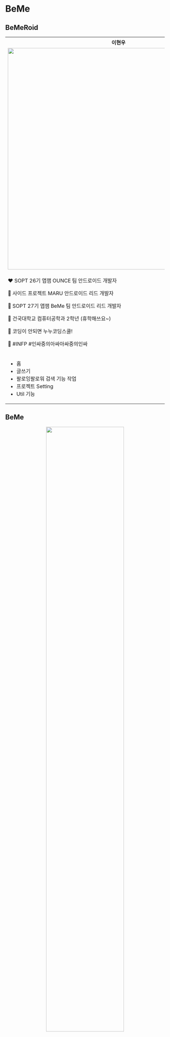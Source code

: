 # BeMe

## BeMeRoid

<table align="center">
  <th align="center">이현우</th>
  <th align="center">손연주</th>
  <th align="center">김우빈</th>
  <th align="center">이세민</th>
  <tr>
    <td align="center">
      <img src= "https://user-images.githubusercontent.com/54518925/103661562-36608400-4fb2-11eb-9534-6633ae33dde9.jpeg"
           width = "700px" height="auto"/>
    </td>
    <td align="center">
      <img src= "https://user-images.githubusercontent.com/54518925/103661566-3791b100-4fb2-11eb-8d88-b16867340ad2.jpeg"
           width = "700px" height="auto"/>
    </td>
    <td align="center">
      <img src= "https://user-images.githubusercontent.com/54518925/103661568-382a4780-4fb2-11eb-9f17-88cfb216a537.jpg"
           width = "700px" height="auto"/>
    </td>
    <td align="center">
      <img src= "https://user-images.githubusercontent.com/54518925/103661573-395b7480-4fb2-11eb-82b1-090cd9389663.jpg"
           width = "700px" height="auto"/>
    </td>
  </tr>
  <tr>
  	<td>
      <p>
        ♥️ SOPT 26기 앱잼 OUNCE 팀 안드로이드 개발자
      </p>
      <p>
        🧡 사이드 프로젝트 MARU 안드로이드 리드 개발자
      </p>
      <p>
        💛 SOPT 27기 앱잼 BeMe 팀 안드로이드 리드 개발자
      </p>
      <p>
        💚 건국대학교 컴퓨터공학과 2학년 (휴학해쓰요~)
      </p>
      <p>
        💙 코딩이 안되면 누누코딩스쿨!
      </p>
      <p>
        💜 #INFP  #인싸중의아싸아싸중의인싸
      </p>
    </td>
    <td>
      <p>
        ♥️ SOPT 27기 안드로이드 파트 YB
      </p>
      <p>
        🧡 서울여자대학교 디지털미디어학과 3학년
      </p>
      <p>
        💛 소프트웨어융합학과 복수전공
      </p>
      <p>
        💚 #ESFJ #170 #열정
      </p>
      <p>
        💙 BeMe하면 악기라구요..? 저도 피아노 연주해요🎹🎶
      </p>
      <p>
        💜 보라색 처돌이에요~!
      </p>
    </td>
    <td>
      <p>
        ♥️ SOPT 27기 안드로이드파트 YB
      </p>
      <p>
        🧡 상명대학교 컴퓨터과학과
      </p>
      <p>
        💛 #ESTP #3절 장인 #과묵한편
      </p>
      <p>
        💙 한잔허쉴?
      </p>
    </td>
    <td>
      <p>
        ♥️ SOPT 27기 안드 파트 YB
      </p>
      <p>
        🧡 SOPT 27기 이기상 스터디 참여
      </p>
      <p>
        💛 한양대학교 산업공학과 3학년
      </p>
      <p>
        💚 다중전공 - 창업융합전공
      </p>
      <p>
        💙 #밖에서ENFJ #집에서INTP #기본형ENTP #라잌카멜레온 #성장조아 #함께조아 #파티조아
      </p>
      <p>
        💜 자연 동물 미스테리 아트 조아
      </p>
    </td>
  </tr>
  <tr>
    <td>
      <ul>
        <li> 홈 </li>
        <li> 글쓰기 </li>
        <li> 팔로잉팔로워 검색 기능 작업 </li>
        <li> 프로젝트 Setting </li>
        <li> Util 기능 </li>
      </ul>
    </td>
    <td>
      <ul>
        <li> 탐색탭 Fragment </li>
        <li> 팔로잉탭 Fragment </li>
        <li> 같은 질문에 대한 다른 답변들 Fragment </li>
        <li> 팔로잉탭 모두보기 Fragment UI작업 </li>
      </ul>
    </td>
    <td>
      <ul>
        <li> 마이페이지 </li>
        <li> 상세페이지 </li>
      </ul>
    </td>
    <td>
      <ul>
        <li> 알림 뷰 </li>
        <li> 푸시 알림 구현 </li>
        <li> 로그인 & 회원가입 뷰 구현 </li>
      </ul>
    </td>
  </tr>
</table>

## BeMe

<p align="center">
  <img src = "https://user-images.githubusercontent.com/54518925/103659994-6c046d80-4fb0-11eb-9ce6-7d9b708e0696.png" width = "70%" />
</p>

<h3 align="center"> 나를 알아가는 질문 다이어리 BeMe </h3></br>


> 나는 어떻게 살고 싶은 지, 무엇을 중요하게 생각하는 지
>
> 어떤 사람과 함께하고 싶고, 삶을 어떻게 마무리하고 싶은 지
>
> "나"답게 살고 싶다는 생각을 하지만 정작 '나'를 알아간다는 건 쉽지 않습니다.
>
>
> But, BeMe를 사용하는 여러분들은 매일 제공되는 질문들로 자신을 성찰하고 알아가게 되는 경험을 느낄 수 있을 것입니다.

## BeMe's Coding Convention
### Kotlin Style Guide
BeMe는 [Google의 Kotlin Coding Style Guide](https://developer.android.com/kotlin/style-guide)를 따릅니다

### Class Layout
다음과 같은 순서 클래스를 구성합니다
- Property 선언과 초기화 블럭(intializer blocks)
- 추가적인 생성자
- 메소드 정의
- 컴패니언 오브젝트(Companion object)

### Naming Rule
#### Package
- 패키지의 이름은 항상 소문자로 하고, 밑줄을 사용하지 않습니다
- 두 개 이상의 단어를 한 번에 사용하는 것을 금지합니다

#### Class/Object
- Pascal Case
```
open class SampleName { /* ... */ }
object MoreSampleName : SampleName() { /* ... */ }
```

#### Function/Parameter/Variable
- Camel Case
```
val initList = mutableList<SampleData>()
fun getList: List<SampleData>() { /* ... */ }
```
#### Constant
- Upper Snake Case
- 상수는 companion objet에 넣어 보관합니다
```
companion object {
    const val MAX_COUNT = 8
}
```

### Formatting
#### Indenting
Tab 키를 써서 Indenting 합니다

#### 중괄호
괄호 뒤에 한 칸을 띄우고 사용합니다
```
if (elements != null) {
    for (element in elements) {
        // ...
    }
}
```

#### 괄호
- Control문(if/while/for)
    - 한 칸 띄어씁니다
- 생성자/Method
    - 붙여씁니다
```
if (isSpacing == true) { /*...*/ }
fun isSpacing() { /*...*/ }
```

#### Colon(:)
- 변수의 타입/함수 리턴 타입 결정
    - 콜론을 앞에 붙인다
- 상속받은 클래스/인터페이스 구분
    - 한 칸 띄어쓴다
```
fun isSpacing(): Boolean { /*...*/ }
class MainActivity : AppCompatActivity()
```


## BeMe's Git Commit Message Convention

### Base Structure

```
#{issue_number} [TYPE] : subject

body(optional)

footer(optional)
```

### Issue Number
- BeMe는 이슈 단위 커밋으로 기능 개발을 관리합니다
- GitHub에서 이슈를 트래킹을 할 수 있게 Issue Number를 커밋 메시지에 넣어줍니다

### TYPE
- FEAT: 새로운 기능 개발
- FIX: 버그 수정
- DOCS: 문서 수정/추가
- STYLE: 스타일(xml file) 코드 변경
- REFACTOR: 리팩토링
- TEST: 테스트 코드 추가/테스트 리팩토링(Room, Retrofit 동작 보장을 위한)
- CHORE: Gradle이나 설정 세팅할 때

### Subject
- Subject는 50글자를 넘어가면 안된다
- 첫 시작은 대문자로 해야한다
- 마지막에 마침표(.)를 찍으면 안된다
- 어떤 변경점이 있는지 설명한다
- 명령조를 사용한다

### Body
- 부연 설명이나 커밋의 이유를 설명할 때만 사용
- Not How, Explauin What and Why
- 윗 부분과 1줄의 공백 필요
- 각 라인은 72자 초과 불가

### Footer
- Issue Tracker IDs를 적을 때 사용

## BeMe's Git Branch Strategy: Git-Flow
<img src = "https://user-images.githubusercontent.com/54518925/103665498-d5877a80-4fb6-11eb-81ad-de0c1a577083.png" />
<img src = "https://user-images.githubusercontent.com/54518925/103665503-d6b8a780-4fb6-11eb-9786-9b97bc83ceda.png" />
<img src = "https://user-images.githubusercontent.com/54518925/103665534-dd471f00-4fb6-11eb-9246-7fe89cf2aff0.png" />

## BeMe Package Structure



## Tech Spec

- App Architecture based on MVVM Architecture
<p align="center">
  <img src="https://user-images.githubusercontent.com/54518925/103668648-aa9f2580-4fba-11eb-9698-7f4645f8f073.png" style="zoom:50%;" />
</p>

- Android Jetpack
  - MVVM 패턴 구성을 위한
    - ViewModel
    - LiveData
    - Room
    - DataBinding
  - 유동적인 Fragment Paging을 위한 ViewPager2
  - 비동기 작업을 위한 Coroutine
  - 생명주기를 관찰하여 정확한 문제 파악을 위한 AndroidX LifeCycle
  - 쉽고 깔끔한 코딩을 위한 안드로이드 코틀린 확장함수 Android KTX

- 코틀린 공식 가이드메 맞춘 클린 코드를 작성하기 위한 ktlint

- URL로 ImageView에 사진을 넣기 위한 Glide

- 네트워크 송/수신 데이터 상태 파악을 위한 OkHttp

- 서버통신을 위한
  - Retrofit
  - Gson

- 쉬운 이미지 처리를 위한 CircleImageView

## 구현 기술
- Room을 이용한 글 임시저장 구현
- BaseViewContoller로 쉬운 DataBinding과 생명주기 관찰
- NestedScrollableHost로 중첩 ViewPager2 이슈 해결
- Status Bar의 색상 바꾸기
- [BindingAdapter로 View의 속성 정의, 설정](https://github.com/TeamBeMe/BeMeAndroid/blob/develop/document/BindingAdapter.md)
- InverseBindingAdapter로 View의 값들 가져오기
- PageTransformer로 ViewPager2에 전환 애니메이션 주기
- [DiffUtil을 적용한 ListAdapter](https://github.com/TeamBeMe/BeMeAndroid/blob/develop/document/ListAdapterWithDiffUtil.md)
- [검색 필터 바텀시트 구성하고 뷰모델을 통해 값을 받아와 봅시다](https://github.com/TeamBeMe/BeMeAndroid/blob/develop/document/BottomSheetDialogFragment.md)
- [맨 밑까지 스크롤을 할 때 더보기 버튼 띄우기](https://github.com/TeamBeMe/BeMeAndroid/blob/develop/document/ScrollAddMoreButton.md)
- [SnapHelper로 RecyclerView에 ViewPager 효과 주기](https://github.com/TeamBeMe/BeMeAndroid/blob/develop/document/SnapHelperWithRecyclerView.md)

## [BeMeetingLog](https://www.notion.so/fun-beMeAndroid-6a0ac949cb294ca8b619d8736ffcc477)
- 회의록 노션에 기록
